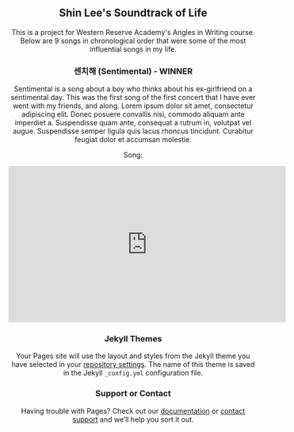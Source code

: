<center><h2> Shin Lee's Soundtrack of Life</h2>
This is a project for Western Reserve Academy's Angles in Writing course.
Below are 9 songs in chronological order that were some of the most influential songs in my life.

### 센치해 (Sentimental) - WINNER

Sentimental is a song about a boy who thinks about his ex-girlfriend on a sentimental day.
This was the first song of the first concert that I have ever went with my friends, and along.
Lorem ipsum dolor sit amet, consectetur adipiscing elit. Donec posuere convallis nisi, commodo aliquam ante imperdiet a. Suspendisse quam ante, consequat a rutrum in, volutpat vel augue. Suspendisse semper ligula quis lacus rhoncus tincidunt. Curabitur feugiat dolor et accumsan molestie.

Song: 
<iframe width="560" height="315" src="https://www.youtube.com/embed/glfJfcfqBHY" title="YouTube video player" frameborder="0" allow="accelerometer; autoplay; clipboard-write; encrypted-media; gyroscope; picture-in-picture" allowfullscreen></iframe>

### Jekyll Themes

Your Pages site will use the layout and styles from the Jekyll theme you have selected in your [repository settings](https://github.com/dz2701/Soundtrack_of_life/settings/pages). The name of this theme is saved in the Jekyll `_config.yml` configuration file.

### Support or Contact

Having trouble with Pages? Check out our [documentation](https://docs.github.com/categories/github-pages-basics/) or [contact support](https://support.github.com/contact) and we’ll help you sort it out.

</center>

